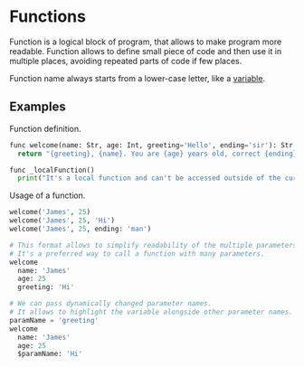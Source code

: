 # Functions

Function is a logical block of program, that allows to make program more readable. Function allows
to define small piece of code and then use it in multiple places, avoiding repeated parts of code if few places.

Function name always starts from a lower-case letter, like a [variable](Variables.md).


## Examples

Function definition.

```python
func welcome(name: Str, age: Int, greeting='Hello', ending='sir'): Str
  return "{greeting}, {name}. You are {age} years old, correct {ending}?"

func _localFunction()
  print("It's a local function and can't be accessed outside of the current scope (module/class/function).")
```

Usage of a function.

```python
welcome('James', 25)
welcome('James', 25, 'Hi')
welcome('James', 25, ending: 'man')

# This format allows to simplify readability of the multiple parameters.
# It's a preferred way to call a function with many parameters.
welcome
  name: 'James'
  age: 25
  greeting: 'Hi'

# We can pass dynamically changed parameter names.
# It allows to highlight the variable alongside other parameter names.
paramName = 'greeting'
welcome
  name: 'James'
  age: 25
  $paramName: 'Hi'
```
